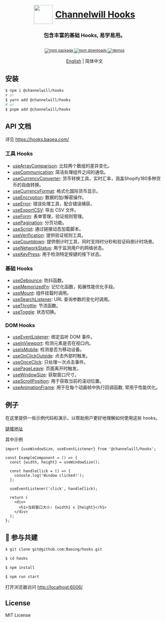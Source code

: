 <div align="center">
  <h1>
    <br/>
    <a href="https://www.npmjs.com/package/@channelwill/hooks" style="display: flex; align-items: center; justify-content: center;gap: 8px;">
       <img width="60" src="https://hooks.baoea.com/images/logo.svg" alt="" />
       <div>Channelwill Hooks</div>
    </a>
  </h1>
  <h3 align="center">包含丰富的基础 Hooks, 易学易用。</h3>

<sup>
    <br />
    <a href="https://www.npmjs.com/package/@channelwill/hooks">
       <img src="https://img.shields.io/npm/v/%40channelwill%2Fhooks" alt="npm package" />
    </a>
    <a href="https://www.npmjs.com/package/@channelwill/hooks">
      <img src="https://img.shields.io/npm/dm/%40channelwill%2Fhooks" alt="npm downloads" />
    </a>
    <a href="https://hooks.baoea.com/">
      <img src="https://img.shields.io/badge/demos-🚀-yellow.svg" alt="demos" />
    </a>
    <br />
  </sup>

  [English](https://github.com/Baoing/hooks/blob/main/README.md) | 简体中文
</div>

## 安装

```bash
$ npm i @channelwill/hooks
# or
$ yarn add @channelwill/hooks
# or
$ pnpm add @channelwill/hooks
```

## API 文档

详见 https://hooks.baoea.com/

### 工具 Hooks

- [useArrayComparison](https://hooks.baoea.com/?path=/docs/tool-hooks-usearraycomparison--docs): 比较两个数组的差异变化。
- [useCommunication](https://hooks.baoea.com/?path=/docs/tool-hooks-usecommunication--docs): 简洁处理组件之间的通信。
- [useCurrencyConverter](https://hooks.baoea.com/?path=/docs/tool-hooks-usecurrencyconverter--docs):
  货币转换工具，实时汇率，涵盖Shopify180多种货币的自由转换。
- [useCurrencyFormat](https://hooks.baoea.com/?path=/docs/tool-hooks-usecurrencyformat--docs): 格式化国际货币显示。
- [useEncryption](https://hooks.baoea.com/?path=/docs/tool-hooks-useencryption--docs): 数据的加/解密操作。
- [useError](https://hooks.baoea.com/?path=/docs/tool-hooks-useerror--docs): 错误处理工具，配合错误捕获。
- [useExportCSV](https://hooks.baoea.com/?path=/docs/tool-hooks-useexportcsv--docs): 导出 CSV 文件。
- [useForm](https://hooks.baoea.com/?path=/docs/tool-hooks-useform--docs): 表单管理，验证规则管理。
- [usePagination](https://hooks.baoea.com/?path=/docs/tool-hooks-usepagination--docs): 分页功能。
- [useScript](https://hooks.baoea.com/?path=/docs/tool-hooks-usescript--docs): 通过链接动态加载脚本。
- [useVerification](https://hooks.baoea.com/?path=/docs/tool-hooks-useverification--docs): 提供验证规则工具。
- [useCountdown](https://hooks.baoea.com/?path=/docs/tool-hooks-usecountdown--docs): 提供倒计时工具，同时支持时分秒和验证码倒计时场景。
- [useNetworkStatus](https://hooks.baoea.com/?path=/docs/tool-hooks-usenetworkstatus--docs): 用于监测用户的网络状态。
- [useKeyPress](https://hooks.baoea.com/?path=/docs/tool-hooks-usekeypress--docs): 用于检测特定按键的按下状态。

### 基础 Hooks

- [useDebounce](https://hooks.baoea.com/?path=/docs/base-hooks-usedebounce--docs): 防抖函数。
- [useMemorizedFn](https://hooks.baoea.com/?path=/docs/base-hooks-usememorizedfn--docs): 记忆化函数，拓展性能优化手段。
- [useMount](https://hooks.baoea.com/?path=/docs/base-hooks-usemount--docs): 组件挂载时调用。
- [useSearchListener](https://hooks.baoea.com/?path=/docs/base-hooks-usesearchlistener--docs):  URL 查询参数的变化时调用。
- [useThrottle](https://hooks.baoea.com/?path=/docs/base-hooks-usethrottle--docs): 节流函数。
- [useToggle](https://hooks.baoea.com/?path=/docs/base-hooks-usetoggle--docs): 状态切换。

### DOM Hooks

- [useEventListener](https://hooks.baoea.com/?path=/docs/dom-hooks-useeventlistener--docs): 绑定监听 DOM 事件。
- [useInViewport](https://hooks.baoea.com/?path=/docs/dom-hooks-useinviewport--docs): 检测元素是否在视口内。
- [useIsMobile](https://hooks.baoea.com/?path=/docs/dom-hooks-useismobile--docs): 检测是否为移动设备。
- [useOnClickOutside](https://hooks.baoea.com/?path=/docs/dom-hooks-useonclickoutside--docs): 点击外部时触发。
- [useOnceClick](https://hooks.baoea.com/?path=/docs/dom-hooks-useonceclick--docs): 只处理一次点击事件。
- [usePageLeave](https://hooks.baoea.com/?path=/docs/dom-hooks-usepageleave--docs): 页面离开时触发。
- [useWindowSize](https://hooks.baoea.com/?path=/docs/dom-hooks-usewindowsize--docs): 获取窗口尺寸。
- [useScrollPosition](https://hooks.baoea.com/?path=/docs/dom-hooks-usescrollposition--docs): 用于获取当前的滚动位置。
- [useAnimationFrame](https://hooks.baoea.com/?path=/docs/dom-hooks-useanimationframe--docs): 用于在每个动画帧中执行回调函数, 常用于性能优化。

## 例子

在这里提供一些示例代码和演示，以帮助用户更好地理解如何使用这些 hooks。

[链接地址](https://hooks.baoea.com/)

其中示例

```tsx
import {useWindowSize, useEventListener} from '@channelwill/hooks';

const ExampleComponent = () => {
  const {width, height} = useWindowSize();

  const handleClick = () => {
    console.log('Window clicked!');
  };

  useEventListener('click', handleClick);

  return (
    <div>
      <h1>当前窗口大小: {width} x {height}</h1>
    </div>
  );
};

```

## 🤝 参与共建

```bash
$ git clone git@github.com:Baoing/hooks.git

$ cd hooks

$ npm install

$ npm run start
```

打开浏览器访问 [http://localhost:6006/](http://localhost:6006/)

## License

MIT License
